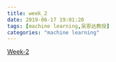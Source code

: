 ```yaml
---
title: week_2
date: 2019-06-17 19:01:20
tags: [machine learning,吴恩达教授]
categories: "machine learning"
---
```


[Week-2](./Week_2.pdf)